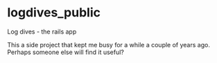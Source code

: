 logdives_public
===============

Log dives - the rails app

This a side project that kept me busy for a while a couple of years ago. Perhaps someone else will find it useful?
